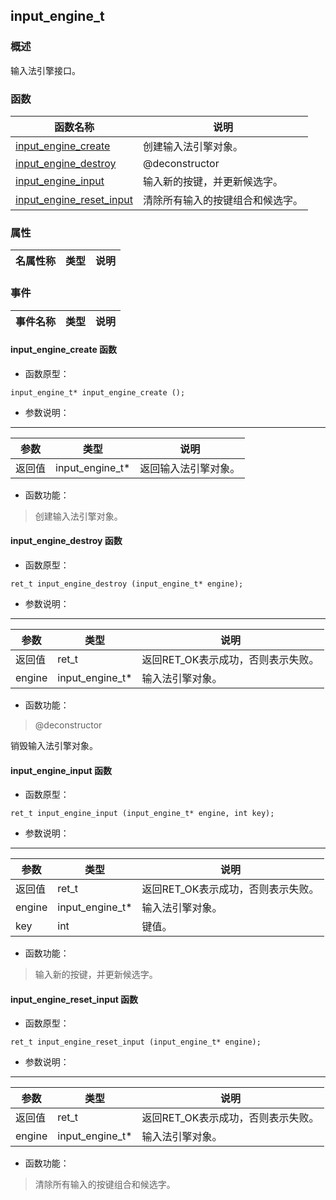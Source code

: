 ## input\_engine\_t
### 概述
 输入法引擎接口。

### 函数
<p id="input_engine_t_methods">

| 函数名称 | 说明 | 
| -------- | ------------ | 
| <a href="#input_engine_t_input_engine_create">input\_engine\_create</a> | 创建输入法引擎对象。 |
| <a href="#input_engine_t_input_engine_destroy">input\_engine\_destroy</a> | @deconstructor |
| <a href="#input_engine_t_input_engine_input">input\_engine\_input</a> | 输入新的按键，并更新候选字。 |
| <a href="#input_engine_t_input_engine_reset_input">input\_engine\_reset\_input</a> | 清除所有输入的按键组合和候选字。 |
### 属性
<p id="input_engine_t_properties">

| 名属性称 | 类型 | 说明 | 
| -------- | ----- | ------------ | 
### 事件
<p id="input_engine_t_events">

| 事件名称 | 类型  | 说明 | 
| -------- | ----- | ------- | 
#### input\_engine\_create 函数
* 函数原型：

```
input_engine_t* input_engine_create ();
```

* 参数说明：

-----------------------

| 参数 | 类型 | 说明 |
| -------- | ----- | --------- |
| 返回值 | input\_engine\_t* | 返回输入法引擎对象。 |
* 函数功能：

> <p id="input_engine_t_input_engine_create"> 创建输入法引擎对象。




#### input\_engine\_destroy 函数
* 函数原型：

```
ret_t input_engine_destroy (input_engine_t* engine);
```

* 参数说明：

-----------------------

| 参数 | 类型 | 说明 |
| -------- | ----- | --------- |
| 返回值 | ret\_t | 返回RET\_OK表示成功，否则表示失败。 |
| engine | input\_engine\_t* | 输入法引擎对象。 |
* 函数功能：

> <p id="input_engine_t_input_engine_destroy"> @deconstructor
 销毁输入法引擎对象。




#### input\_engine\_input 函数
* 函数原型：

```
ret_t input_engine_input (input_engine_t* engine, int key);
```

* 参数说明：

-----------------------

| 参数 | 类型 | 说明 |
| -------- | ----- | --------- |
| 返回值 | ret\_t | 返回RET\_OK表示成功，否则表示失败。 |
| engine | input\_engine\_t* | 输入法引擎对象。 |
| key | int | 键值。 |
* 函数功能：

> <p id="input_engine_t_input_engine_input"> 输入新的按键，并更新候选字。




#### input\_engine\_reset\_input 函数
* 函数原型：

```
ret_t input_engine_reset_input (input_engine_t* engine);
```

* 参数说明：

-----------------------

| 参数 | 类型 | 说明 |
| -------- | ----- | --------- |
| 返回值 | ret\_t | 返回RET\_OK表示成功，否则表示失败。 |
| engine | input\_engine\_t* | 输入法引擎对象。 |
* 函数功能：

> <p id="input_engine_t_input_engine_reset_input"> 清除所有输入的按键组合和候选字。




